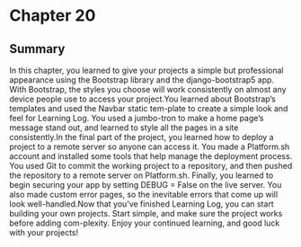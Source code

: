 # Chapter 20
## Summary
In this chapter, you learned to give your projects a simple but professional appearance using the Bootstrap library and the django-bootstrap5 app. With Bootstrap, the styles you choose will work consistently on almost any device people use to access your project.You learned about Bootstrap’s templates and used the Navbar static tem-plate to create a simple look and feel for Learning Log. You used a jumbo-tron to make a home page’s message stand out, and learned to style all the pages in a site consistently.In the final part of the project, you learned how to deploy a project to a remote server so anyone can access it. You made a Platform.sh account and installed some tools that help manage the deployment process. You used Git to commit the working project to a repository, and then pushed the repository to a remote server on Platform.sh. Finally, you learned to begin securing your app by setting DEBUG = False on the live server. You also made custom error pages, so the inevitable errors that come up will look well-handled.Now that you’ve finished Learning Log, you can start building your own projects. Start simple, and make sure the project works before adding com-plexity. Enjoy your continued learning, and good luck with your projects!
